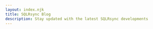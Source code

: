 ```yaml
---
layout: index.njk
title: SQLRsync Blog
description: Stay updated with the latest SQLRsync developments
---
```

